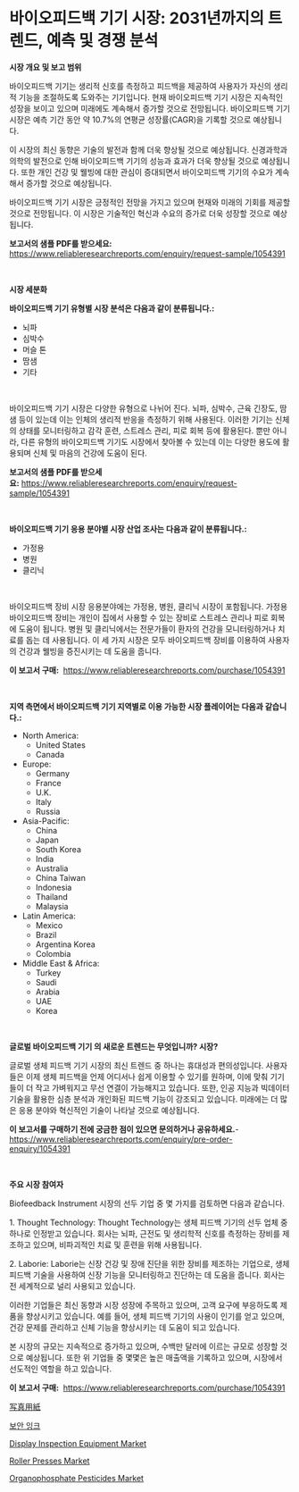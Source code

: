 <p><h1>바이오피드백 기기 시장: 2031년까지의 트렌드, 예측 및 경쟁 분석</h1></p><p><strong>시장 개요 및 보고 범위</strong></p>
<p><p>바이오피드백 기기는 생리적 신호를 측정하고 피드백을 제공하여 사용자가 자신의 생리적 기능을 조절하도록 도와주는 기기입니다. 현재 바이오피드백 기기 시장은 지속적인 성장을 보이고 있으며 미래에도 계속해서 증가할 것으로 전망됩니다. 바이오피드백 기기 시장은 예측 기간 동안 약 10.7%의 연평균 성장률(CAGR)을 기록할 것으로 예상됩니다.</p><p>이 시장의 최신 동향은 기술의 발전과 함께 더욱 향상될 것으로 예상됩니다. 신경과학과 의학의 발전으로 인해 바이오피드백 기기의 성능과 효과가 더욱 향상될 것으로 예상됩니다. 또한 개인 건강 및 웰빙에 대한 관심이 증대되면서 바이오피드백 기기의 수요가 계속해서 증가할 것으로 예상됩니다.</p><p>바이오피드백 기기 시장은 긍정적인 전망을 가지고 있으며 현재와 미래의 기회를 제공할 것으로 전망됩니다. 이 시장은 기술적인 혁신과 수요의 증가로 더욱 성장할 것으로 예상됩니다.</p></p>
<p><strong>보고서의 샘플 PDF를 받으세요:</strong> <a href="https://www.reliableresearchreports.com/enquiry/request-sample/1054391">https://www.reliableresearchreports.com/enquiry/request-sample/1054391</a></p>
<p>&nbsp;</p>
<p><strong>시장 세분화</strong></p>
<p><strong>바이오피드백 기기 유형별 시장 분석은 다음과 같이 분류됩니다.:</strong></p>
<p><ul><li>뇌파</li><li>심박수</li><li>머슬 톤</li><li>땀샘</li><li>기타</li></ul></p>
<p>&nbsp;</p>
<p><p>바이오피드백 기기 시장은 다양한 유형으로 나뉘어 진다. 뇌파, 심박수, 근육 긴장도, 땀샘 등이 있는데 이는 인체의 생리적 반응을 측정하기 위해 사용된다. 이러한 기기는 신체의 상태를 모니터링하고 감각 훈련, 스트레스 관리, 피로 회복 등에 활용된다. 뿐만 아니라, 다른 유형의 바이오피드백 기기도 시장에서 찾아볼 수 있는데 이는 다양한 용도에 활용되며 신체 및 마음의 건강에 도움이 된다.</p></p>
<p><strong>보고서의 샘플 PDF를 받으세요:</strong>&nbsp;<a href="https://www.reliableresearchreports.com/enquiry/request-sample/1054391">https://www.reliableresearchreports.com/enquiry/request-sample/1054391</a></p>
<p>&nbsp;</p>
<p><strong> 바이오피드백 기기 응용 분야별 시장 산업 조사는 다음과 같이 분류됩니다.:</strong></p>
<p><ul><li>가정용</li><li>병원</li><li>클리닉</li></ul></p>
<p>&nbsp;</p>
<p><p>바이오피드백 장비 시장 응용분야에는 가정용, 병원, 클리닉 시장이 포함됩니다. 가정용 바이오피드백 장비는 개인이 집에서 사용할 수 있는 장비로 스트레스 관리나 피로 회복에 도움이 됩니다. 병원 및 클리닉에서는 전문가들이 환자의 건강을 모니터링하거나 치료를 돕는 데 사용됩니다. 이 세 가지 시장은 모두 바이오피드백 장비를 이용하여 사용자의 건강과 웰빙을 증진시키는 데 도움을 줍니다.</p></p>
<p><strong>이 보고서 구매:</strong>&nbsp; <a href="https://www.reliableresearchreports.com/purchase/1054391">https://www.reliableresearchreports.com/purchase/1054391</a></p>
<p>&nbsp;</p>
<p><strong>지역 측면에서 바이오피드백 기기 지역별로 이용 가능한 시장 플레이어는 다음과 같습니다.:</strong></p>
<p><ul>
    <li>
        North America:
        <ul>
            <li>United States</li>
            <li>Canada</li>
        </ul>
    </li>
    <li>
        Europe:
        <ul>
            <li>Germany</li>
            <li>France</li>
            <li>U.K.</li>
            <li>Italy</li>
            <li>Russia</li>
        </ul>
    </li>
    <li>
        Asia-Pacific:
        <ul>
            <li>China</li>
            <li>Japan</li>
            <li>South Korea</li>
            <li>India</li>
            <li>Australia</li>
            <li>China Taiwan</li>
            <li>Indonesia</li>
            <li>Thailand</li>
            <li>Malaysia</li>
        </ul>
    </li>
    <li>
        Latin America:
        <ul>
            <li>Mexico</li>
            <li>Brazil</li>
            <li>Argentina Korea</li>
            <li>Colombia</li>
        </ul>
    </li>
    <li>
        Middle East & Africa:
        <ul>
            <li>Turkey</li>
            <li>Saudi</li>
            <li>Arabia</li>
            <li>UAE</li>
            <li>Korea</li>
        </ul>
    </li>
    </ul></p>
<p>&nbsp;</p>
<p><strong>글로벌 바이오피드백 기기 의 새로운 트렌드는 무엇입니까? 시장?</strong></p>
<p><p>글로벌 생체 피드백 기기 시장의 최신 트렌드 중 하나는 휴대성과 편의성입니다. 사용자들은 이제 생체 피드백을 언제 어디서나 쉽게 이용할 수 있기를 원하며, 이에 맞춰 기기들이 더 작고 가벼워지고 무선 연결이 가능해지고 있습니다. 또한, 인공 지능과 빅데이터 기술을 활용한 심층 분석과 개인화된 피드백 기능이 강조되고 있습니다. 미래에는 더 많은 응용 분야와 혁신적인 기술이 나타날 것으로 예상됩니다.</p></p>
<p><strong>이 보고서를 구매하기 전에 궁금한 점이 있으면 문의하거나 공유하세요.</strong>- <a href="https://www.reliableresearchreports.com/enquiry/pre-order-enquiry/1054391">https://www.reliableresearchreports.com/enquiry/pre-order-enquiry/1054391</a></p>
<p>&nbsp;</p>
<p><strong>주요 시장 참여자</strong></p>
<p><p>Biofeedback Instrument 시장의 선두 기업 중 몇 가지를 검토하면 다음과 같습니다.</p><p>1. Thought Technology: Thought Technology는 생체 피드백 기기의 선두 업체 중 하나로 인정받고 있습니다. 회사는 뇌파, 근전도 및 생리학적 신호를 측정하는 장비를 제조하고 있으며, 비파괴적인 치료 및 훈련을 위해 사용됩니다.</p><p>2. Laborie: Laborie는 신장 건강 및 장애 진단을 위한 장비를 제조하는 기업으로, 생체 피드백 기술을 사용하여 신장 기능을 모니터링하고 진단하는 데 도움을 줍니다. 회사는 전 세계적으로 널리 사용되고 있습니다.</p><p>이러한 기업들은 최신 동향과 시장 성장에 주목하고 있으며, 고객 요구에 부응하도록 제품을 향상시키고 있습니다. 예를 들어, 생체 피드백 기기의 사용이 인기를 얻고 있으며, 건강 문제를 관리하고 신체 기능을 향상시키는 데 도움이 되고 있습니다.</p><p>본 시장의 규모는 지속적으로 증가하고 있으며, 수백만 달러에 이르는 규모로 성장할 것으로 예상됩니다. 또한 위 기업들 중 몇몇은 높은 매출액을 기록하고 있으며, 시장에서 선도적인 역할을 하고 있습니다.</p></p>
<p><strong>이 보고서 구매:</strong>&nbsp;&nbsp;<a href="https://www.reliableresearchreports.com/purchase/1054391">https://www.reliableresearchreports.com/purchase/1054391</a></p>
<p><p><a href="https://github.com/ksxzwxabcuynh011/Market-Research-Report-List-1/blob/main/7954512190133.md">写真用紙</a></p><p><a href="https://github.com/vskv4779xr1/Market-Research-Report-List-1/blob/main/5932710190009.md">보안 잉크</a></p><p><a href="https://view.publitas.com/reportprime-1/display-inspection-equipment-market-size-market-trends-and-growth-outlook-forecasted-for-period-from-2023-to-2030/">Display Inspection Equipment Market</a></p><p><a href="https://issuu.com/reportprime-2/docs/roller-presses-market-size-2030.pptx">Roller Presses Market</a></p><p><a href="https://github.com/mahnoor2003/Market-Research-Report-List-3/blob/main/organophosphate-pesticides-market.md">Organophosphate Pesticides Market</a></p></p>
